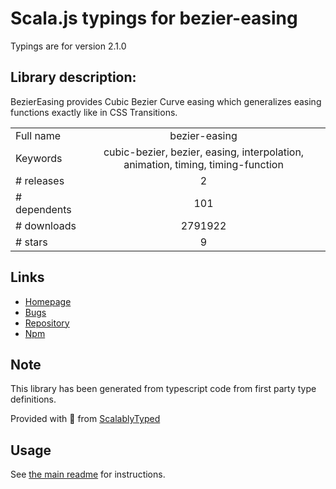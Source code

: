 
# Scala.js typings for bezier-easing

Typings are for version 2.1.0

## Library description:
BezierEasing provides Cubic Bezier Curve easing which generalizes easing functions exactly like in CSS Transitions.

|                    |                 |
| ------------------ | :-------------: |
| Full name          | bezier-easing |
| Keywords           | cubic-bezier, bezier, easing, interpolation, animation, timing, timing-function |
| # releases         | 2 |
| # dependents       | 101 |
| # downloads        | 2791922 |
| # stars            | 9 |

## Links
- [Homepage](https://github.com/gre/bezier-easing#readme)
- [Bugs](https://github.com/gre/bezier-easing/issues)
- [Repository](https://github.com/gre/bezier-easing)
- [Npm](https://www.npmjs.com/package/bezier-easing)
    


## Note
This library has been generated from typescript code from first party type definitions.

Provided with :purple_heart: from [ScalablyTyped](https://github.com/oyvindberg/ScalablyTyped)

## Usage
See [the main readme](../../readme.md) for instructions.


